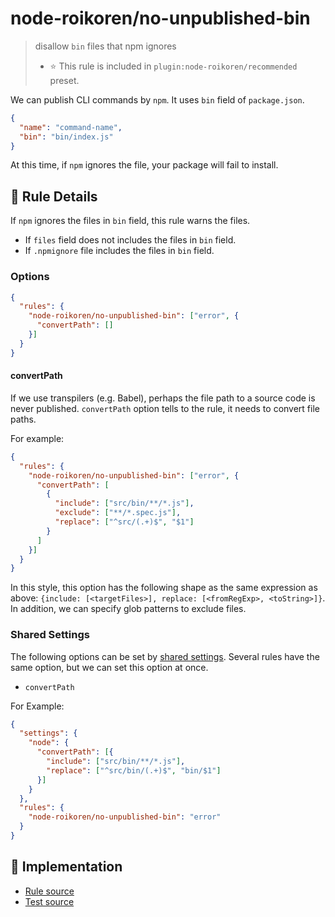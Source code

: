 # node-roikoren/no-unpublished-bin
> disallow `bin` files that npm ignores
> - ⭐️ This rule is included in `plugin:node-roikoren/recommended` preset.

We can publish CLI commands by `npm`. It uses `bin` field of `package.json`.

```json
{
  "name": "command-name",
  "bin": "bin/index.js"
}
```

At this time, if `npm` ignores the file, your package will fail to install.

## 📖 Rule Details

If `npm` ignores the files in `bin` field, this rule warns the files.

- If `files` field does not includes the files in `bin` field.
- If `.npmignore` file includes the files in `bin` field.

### Options

```json
{
  "rules": {
    "node-roikoren/no-unpublished-bin": ["error", {
      "convertPath": []
    }]
  }
}
```

#### convertPath

If we use transpilers (e.g. Babel), perhaps the file path to a source code is never published.
`convertPath` option tells to the rule, it needs to convert file paths.

For example:

```json
{
  "rules": {
    "node-roikoren/no-unpublished-bin": ["error", {
      "convertPath": [
        {
          "include": ["src/bin/**/*.js"],
          "exclude": ["**/*.spec.js"],
          "replace": ["^src/(.+)$", "$1"]
        }
      ]
    }]
  }
}
```

In this style, this option has the following shape as the same expression as above: `{include: [<targetFiles>], replace: [<fromRegExp>, <toString>]}`.
In addition, we can specify glob patterns to exclude files.


### Shared Settings

The following options can be set by [shared settings](http://eslint.org/docs/user-guide/configuring.html#adding-shared-settings).
Several rules have the same option, but we can set this option at once.

- `convertPath`

For Example:

```json
{
  "settings": {
    "node": {
      "convertPath": [{
        "include": ["src/bin/**/*.js"],
        "replace": ["^src/bin/(.+)$", "bin/$1"]
      }]
    }
  },
  "rules": {
    "node-roikoren/no-unpublished-bin": "error"
  }
}
```

## 🔎 Implementation

- [Rule source](https://github.com/roikoren755/eslint-plugin-node/blob/v3.0.4/src/rules/no-unpublished-bin.ts)
- [Test source](https://github.com/roikoren755/eslint-plugin-node/blob/v3.0.4/tests/src/rules/no-unpublished-bin.ts)
